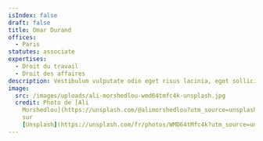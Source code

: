 ```yaml
---
isIndex: false
draft: false
title: Omar Durand
offices:
  - Paris
statutes: associate
expertises:
  - Droit du travail
  - Droit des affaires
description: Vestibulum vulputate odio eget risus lacinia, eget sollicitudin lectus dictum.
image:
  src: /images/uploads/ali-morshedlou-wmd64tmfc4k-unsplash.jpg
  credit: Photo de [Ali
    Morshedlou](https://unsplash.com/@alimorshedlou?utm_source=unsplash&utm_medium=referral&utm_content=creditCopyText)
    sur
    [Unsplash](https://unsplash.com/fr/photos/WMD64tMfc4k?utm_source=unsplash&utm_medium=referral&utm_content=creditCopyText)
---
```

